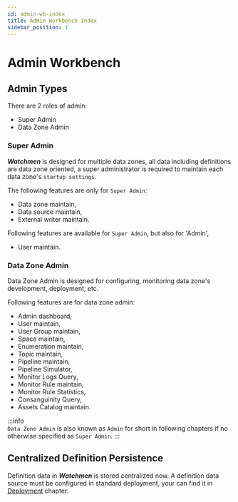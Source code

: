 ```yaml
---
id: admin-wb-index  
title: Admin Workbench Index  
sidebar_position: 1
---
```


# Admin Workbench

## Admin Types

There are 2 roles of admin:

- Super Admin
- Data Zone Admin

### Super Admin

**_Watchmen_** is designed for multiple data zones, all data including definitions are data zone oriented, a super administrator is required
to maintain each data zone's `startup settings`.

The following features are only for `Super Admin`:

- Data zone maintain,
- Data source maintain,
- External writer maintain.

Following features are available for `Super Admin`, but also for 'Admin', 
- User maintain.

### Data Zone Admin

Data Zone Admin is designed for configuring, monitoring data zone's development, deployment, etc.

Following features are for data zone admin:

- Admin dashboard,
- User maintain,
- User Group maintain,
- Space maintain,
- Enumeration maintain,
- Topic maintain,
- Pipeline maintain,
- Pipeline Simulator,
- Monitor Logs Query,
- Monitor Rule maintain,
- Monitor Rule Statistics,
- Consanguinity Query,
- Assets Catalog maintain.

:::info  
`Data Zone Admin` is also known as `Admin` for short in following chapters if no otherwise specified as `Super Admin`.
:::

## Centralized Definition Persistence

Definition data in **_Watchmen_** is stored centralized now. A definition data source must be configured in standard deployment, your can
find it in [Deployment](../../deployment/deploy-index) chapter.
